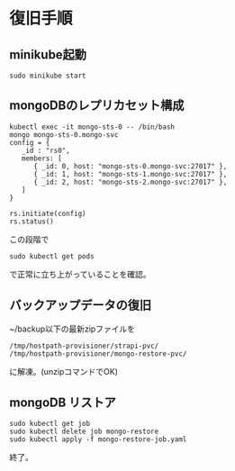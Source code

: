 # 復旧手順

## minikube起動

```
sudo minikube start
```

## mongoDBのレプリカセット構成

```
kubectl exec -it mongo-sts-0 -- /bin/bash
mongo mongo-sts-0.mongo-svc
config = {
   _id : "rs0",
   members: [
      { _id: 0, host: "mongo-sts-0.mongo-svc:27017" },
      { _id: 1, host: "mongo-sts-1.mongo-svc:27017" },
      { _id: 2, host: "mongo-sts-2.mongo-svc:27017" },
   ]
}

rs.initiate(config)
rs.status()
```

この段階で  
```
sudo kubectl get pods
```
で正常に立ち上がっていることを確認。  

## バックアップデータの復旧

~/backup以下の最新zipファイルを  

```
/tmp/hostpath-provisioner/strapi-pvc/
/tmp/hostpath-provisioner/mongo-restore-pvc/
```

に解凍。(unzipコマンドでOK)  

## mongoDB リストア

```
sudo kubectl get job
sudo kubectl delete job mongo-restore
sudo kubectl apply -f mongo-restore-job.yaml
```

終了。  
